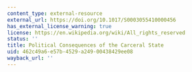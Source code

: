 ```yaml
---
content_type: external-resource
external_url: https://doi.org/10.1017/S0003055410000456
has_external_license_warning: true
license: https://en.wikipedia.org/wiki/All_rights_reserved
status: ''
title: Political Consequences of the Carceral State
uid: 462c49a6-e57b-4529-a249-00438429ee08
wayback_url: ''
---
```

